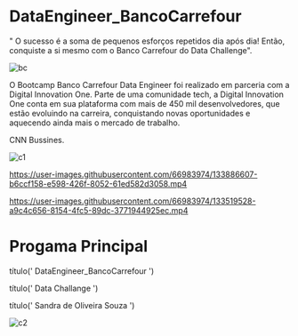 
# DataEngineer_BancoCarrefour
" O sucesso é a soma de pequenos esforços repetidos dia após dia! Então, conquiste a si mesmo com o Banco Carrefour do Data Challenge".

![bc](https://user-images.githubusercontent.com/66983974/133510064-19a510fb-4d7b-4ec5-a076-3235a068a984.jpg)


O Bootcamp Banco Carrefour Data Engineer foi realizado em parceria com a Digital Innovation One. Parte de uma comunidade tech, a Digital Innovation One conta em sua plataforma com mais de 450 mil desenvolvedores, que estão evoluindo na carreira, conquistando novas oportunidades e aquecendo ainda mais o mercado de trabalho.

CNN Bussines.

![c1](https://user-images.githubusercontent.com/66983974/133509713-ada1b5b7-c504-4e9f-86ba-b35cd22dde27.jpg)





https://user-images.githubusercontent.com/66983974/133886607-b6ccf158-e598-426f-8052-61ed582d3058.mp4





https://user-images.githubusercontent.com/66983974/133519528-a9c4c656-8154-4fc5-89dc-3771944925ec.mp4




    
# Progama Principal

título('   DataEngineer_BancoCarrefour    ')

título('   Data Challange   ')

título('   Sandra de Oliveira Souza   ')





![c2](https://user-images.githubusercontent.com/66983974/133889674-9edec988-841a-4d70-a1c6-83c8c89da3be.png)



